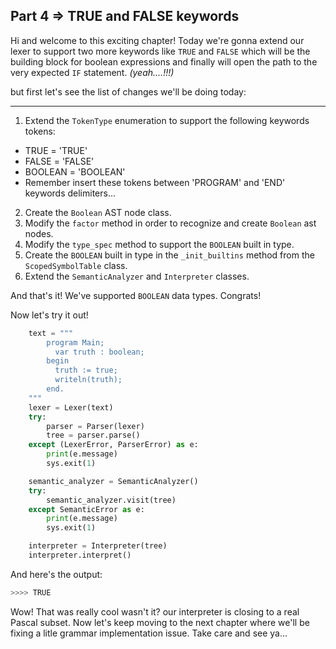 ## Part 4 => TRUE and FALSE keywords

Hi and welcome to this exciting chapter! Today we're gonna extend our lexer to support two more keywords like
`TRUE` and `FALSE` which will be the building block for boolean expressions and finally will open the
path to the very expected `IF` statement. *(yeah....!!!)*

but first let's see the list of changes we'll be doing today:

***

1. Extend the `TokenType` enumeration to support the following keywords tokens:
  * TRUE    = 'TRUE'
  * FALSE   = 'FALSE'
  * BOOLEAN = 'BOOLEAN'
  * Remember insert these tokens between 'PROGRAM' and 'END' keywords delimiters...
2. Create the `Boolean` AST node class.
3. Modify the `factor` method in order to recognize and create `Boolean` ast nodes.
4. Modify the `type_spec` method to support the `BOOLEAN` built in type.
5. Create the `BOOLEAN` built in type in the `_init_builtins` method from the `ScopedSymbolTable` class.
6. Extend the `SemanticAnalyzer` and `Interpreter` classes.

And that's it! We've supported `BOOLEAN` data types. Congrats!

Now let's try it out!

```python
    text = """
        program Main;
          var truth : boolean;
        begin
          truth := true;
          writeln(truth);
        end.
    """
    lexer = Lexer(text)
    try:
        parser = Parser(lexer)
        tree = parser.parse()
    except (LexerError, ParserError) as e:
        print(e.message)
        sys.exit(1)

    semantic_analyzer = SemanticAnalyzer()
    try:
        semantic_analyzer.visit(tree)
    except SemanticError as e:
        print(e.message)
        sys.exit(1)

    interpreter = Interpreter(tree)
    interpreter.interpret()     
```
And here's the output:

```python
>>>> TRUE
```

Wow! That was really cool wasn't it? our interpreter is closing to a real Pascal subset. Now let's keep moving
to the next chapter where we'll be fixing a litle grammar implementation issue. Take care and see ya...